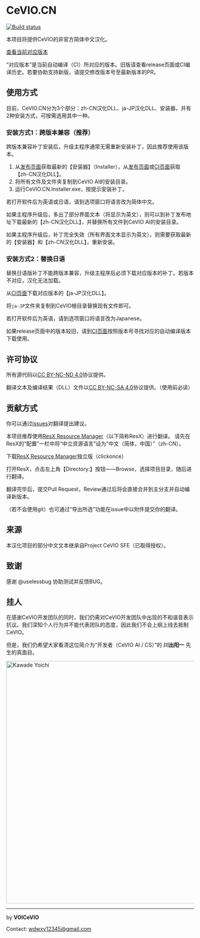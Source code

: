 # CeVIO.CN
[![Build status](https://ci.appveyor.com/api/projects/status/imr3qtv8rm5d5509/branch/master?svg=true)](https://ci.appveyor.com/project/UlyssesWu/cevio-cn/build/artifacts)

本项目将提供CeVIO的非官方简体中文汉化。

[查看当前对应版本](https://github.com/VOICeVIO/CeVIO.CN/blob/master/CeVIO.SFE.Signer/Properties/Resources.resx#L139)

“对应版本”是当前自动编译（CI）所对应的版本。旧版请查看release页面或CI编译历史。若要协助支持新版，请提交修改版本号至最新版本的PR。

## 使用方式

目前，CeVIO.CN分为3个部分：zh-CN汉化DLL、ja-JP汉化DLL、安装器，并有2种安装方式，可按需选用其中一种。

### 安装方式1：跨版本兼容（推荐）
跨版本兼容补丁安装后，升级主程序通常无需重新安装补丁，因此推荐使用该版本。

1. 从[发布页面](https://github.com/VOICeVIO/CeVIO.CN/releases)获取最新的【安装器】（Installer），从[发布页面](https://github.com/VOICeVIO/CeVIO.CN/releases)或[CI页面](https://ci.appveyor.com/project/UlyssesWu/cevio-cn/build/artifacts)获取【zh-CN汉化DLL】。
2. 将所有文件及文件夹复制到CeVIO AI的安装目录。
3. 运行CeVIO.CN.Installer.exe，按提示安装补丁。

若打开软件后为英语或日语，请到选项窗口将语言改为简体中文。

如果主程序升级后，多出了部分界面文本（将显示为英文），则可以到补丁发布地址下载最新的【zh-CN汉化DLL】，并替换所有文件到CeVIO AI的安装目录。

如果主程序升级后，补丁完全失效（所有界面文本显示为英文），则需要获取最新的【安装器】和【zh-CN汉化DLL】，重新安装。

### 安装方式2：替换日语
替换日语版补丁不能跨版本兼容，升级主程序后必须下载对应版本的补丁。若版本不对应，汉化无法加载。

从[CI页面](https://ci.appveyor.com/project/UlyssesWu/cevio-cn/build/artifacts)下载对应版本的【ja-JP汉化DLL】。

将`ja-JP`文件夹复制到CeVIO根目录替换现有文件即可。

若打开软件后为英语，请到选项窗口将语言改为Japanese。

如果release页面中的版本较旧，请到[CI页面](https://ci.appveyor.com/project/UlyssesWu/cevio-cn/history)按照版本号寻找对应的自动编译版本下载使用。

## 许可协议

所有源代码以[CC BY-NC-ND 4.0](https://creativecommons.org/licenses/by-nc-nd/4.0/)协议提供。

翻译文本及编译结果（DLL）文件以[CC BY-NC-SA 4.0](https://github.com/VOICeVIO/CeVIO.CN/blob/master/CeVIO.SFE.Signer/CeVIO.CN.LICENSE.txt)协议提供。（使用前必读）

## 贡献方式

你可以通过[issues](https://github.com/VOICeVIO/CeVIO.CN/issues)对翻译提出建议。

本项目推荐使用[ResX Resource Manager](https://github.com/tom-englert/ResXResourceManager)（以下简称ResX）进行翻译。
请先在ResX的“配置”一栏中将“中立资源语言”设为“中文（简体，中国）”（zh-CN）。

下载[ResX Resource Manager](https://clickonce-tom-englert.azurewebsites.net/ResXResourceManager/ResXManager.application)独立版（clickonce）

打开ResX，点击左上角【Directory:】按钮——Browse，选择项目目录，随后进行翻译。

翻译完毕后，提交Pull Request，Review通过后将会直接合并到主分支并自动编译新版本。

（若不会使用git）也可通过“导出所选”功能在issue中以附件提交你的翻译。

## 来源

本汉化项目的部分中文文本继承自Project CeVIO SFE（已取得授权）。

## 致谢

感谢 @uselessbug 协助测试并反馈BUG。

## 挂人

在感谢CeVIO开发团队的同时，我们仍需对CeVIO开发团队中出现的不和谐音表示抗议。我们深知个人行为并不能代表团队的态度，因此我们不会上纲上线去抵制CeVIO。

但是，我们仍希望大家看清这位简介为“开发者（CeVIO AI / CS）”的 **川出阳一** 先生的真面目。


<a href="https://twitter.com/kawade_yoichi/status/1368777076539465728"><img src="https://raw.githubusercontent.com/VOICeVIO/CeVIO.CN/master/img/kawade_yoichi.png" height="650"  alt="Kawade Yoichi"/></a>

---

by **VOICeVIO**

Contact: wdwxy12345@gmail.com
